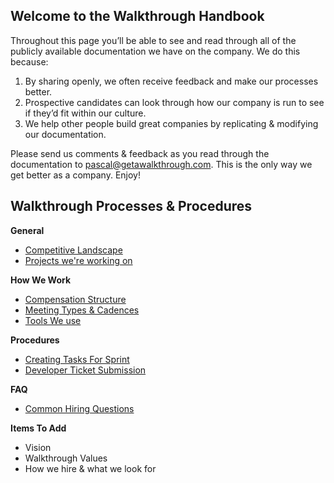 ## Welcome to the Walkthrough Handbook

Throughout this page you’ll be able to see and read through all of the publicly available documentation we have on the company. We do this because:

1. By sharing openly, we often receive feedback and make our processes better.
2. Prospective candidates can look through how our company is run to see if they’d fit within our culture.
3. We help other people build great companies by replicating & modifying our documentation.

Please send us comments & feedback as you read through the documentation to pascal@getawalkthrough.com. This is the only way we get better as a company. Enjoy!

## Walkthrough Processes & Procedures

**General**

- [Competitive Landscape](https://github.com/WalkthroughVR/Handbook/blob/master/CompetitiveLandscape.md)
- [Projects we're working on](https://github.com/WalkthroughVR/Handbook/blob/master/Projects.md)

**How We Work**

- [Compensation Structure](https://github.com/WalkthroughVR/Handbook/blob/master/CompensationStructure.md)
- [Meeting Types & Cadences](https://github.com/WalkthroughVR/Handbook/blob/master/CompanyMeetings.md)
- [Tools We use](https://github.com/WalkthroughVR/Handbook/blob/master/Tools.md)

**Procedures**
- [Creating Tasks For Sprint](https://github.com/WalkthroughVR/Handbook/blob/master/CreatingTasksForSprint.md)
- [Developer Ticket Submission](https://github.com/WalkthroughVR/Handbook/blob/master/DeveloperTicketSubmission.md)


**FAQ**
- [Common Hiring Questions](https://github.com/WalkthroughVR/Handbook/blob/master/CommonHiringQuestions.md)

**Items To Add**
- Vision
- Walkthrough Values
- How we hire & what we look for

